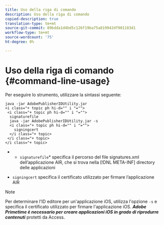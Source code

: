 ```yaml
---
title: Uso della riga di comando
description: Uso della riga di comando
copied-description: true
translation-type: tm+mt
source-git-commit: 89bdda1d4bd5c126f19ba75a819942df901183d1
workflow-type: tm+mt
source-wordcount: '75'
ht-degree: 0%

---
```



# Uso della riga di comando {#command-line-usage}

Per eseguire lo strumento, utilizzare la sintassi seguente:

```
java -jar AdobePublisherIDUtility.jar 
<i class="+ topic ph hi-d="" i "="">
 <i class="+ topic ph hi-d="" i "="">
  signaturefile 
  java -jar AdobePublisherIDUtility.jar -s 
  <i class="+ topic ph hi-d="" i "="">
    signingcert
  </i class="+ topic>
 </i class="+ topic>
</i class="+ topic>
```

* 
   * `signaturefile`* specifica il percorso del file signatures.xml dell’applicazione AIR, che si trova nella  [!DNL META-INF] directory delle applicazioni

* `signingcert` specifica il certificato utilizzato per firmare l’applicazione AIR

>[!NOTE]
>
>Per determinare l&#39;ID editore per un&#39;applicazione iOS, utilizza l&#39;opzione `-s` e specifica il certificato utilizzato per firmare l&#39;applicazione iOS. ***Adobe Primetime è necessario per creare applicazioni iOS in grado di riprodurre contenuti*** protetti da Access.

